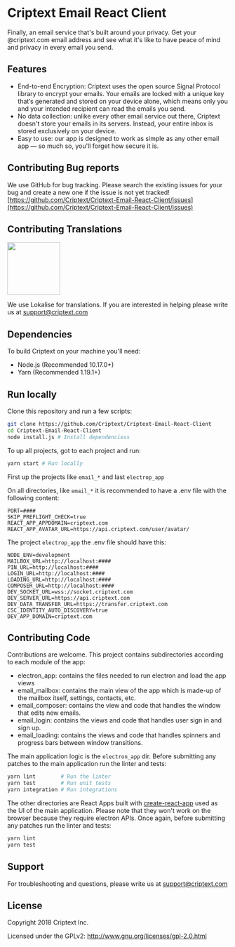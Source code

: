 # Criptext Email React Client

Finally, an email service that's built around your privacy. Get your @criptext.com email address and see what it's like to have peace of mind and privacy in every email you send.

## Features

- End-to-end Encryption: Criptext uses the open source Signal Protocol library to encrypt your emails. Your emails are locked with a unique key that‘s generated and stored on your device alone, which means only you and your intended recipient can read the emails you send.
- No data collection: unlike every other email service out there, Criptext doesn't store your emails in its servers. Instead, your entire inbox is stored exclusively on your device.
- Easy to use: our app is designed to work as simple as any other email app — so much so, you'll forget how secure it is.

## Contributing Bug reports

We use GitHub for bug tracking. Please search the existing issues for your bug and create a new one if the issue is not yet tracked!
[https://github.com/Criptext/Criptext-Email-React-Client/issues](https://github.com/Criptext/Criptext-Email-React-Client/issues)

## Contributing Translations

<a href="https://lokalise.co/" target="_blank"><img src="https://lokalise.co/img/lokalise_logo_black.png" width="120px"/></a>

We use Lokalise for translations. If you are interested in helping please write us at <a href="mailto:support@criptext.com">support@criptext.com</a>

## Dependencies

To build Criptext on your machine you'll need:

* Node.js (Recommended 10.17.0+) 
* Yarn (Recommended 1.19.1+) 

## Run locally

Clone this repository and run a few scripts:

``` bash
git clone https://github.com/Criptext/Criptext-Email-React-Client
cd Criptext-Email-React-Client
node install.js # Install dependenciess
```

To up all projects, got to each project and run:
``` bash
yarn start # Run locally
```
First up the projects like `email_*` and last `electrop_app`

On all directories, like `email_*` it is recommended to have a .env file 
with the following content:

```
PORT=####
SKIP_PREFLIGHT_CHECK=true
REACT_APP_APPDOMAIN=criptext.com
REACT_APP_AVATAR_URL=https://api.criptext.com/user/avatar/
```

The project `electrop_app` the .env file should have this:
```
NODE_ENV=development
MAILBOX_URL=http://localhost:####
PIN_URL=http://localhost:####
LOGIN_URL=http://localhost:####
LOADING_URL=http://localhost:####
COMPOSER_URL=http://localhost:####
DEV_SOCKET_URL=wss://socket.criptext.com
DEV_SERVER_URL=https://api.criptext.com
DEV_DATA_TRANSFER_URL=https://transfer.criptext.com
CSC_IDENTITY_AUTO_DISCOVERY=true
DEV_APP_DOMAIN=criptext.com
```


## Contributing Code

Contributions are welcome. This project contains subdirectories according to each module of the app:
* electron_app: contains the files needed to run electron and load the app views
* email_mailbox: contains the main view of the app which is made-up of the mailbox itself, settings, contacts, etc.
* email_composer: contains the view and code that handles the window that edits new emails.
* email_login: contains the views and code that handles user sign in and sign up.
* email_loading: contains the views and code that handles spinners and progress bars between window transitions.


The main application logic is the `electron_app` dir. 
Before submitting any patches to the main application run the linter and tests:

``` bash
yarn lint        # Run the linter
yarn test        # Run unit tests
yarn integration # Run integrations
```

The other directories are React Apps built with [create-react-app](
https://github.com/facebook/create-react-app) used as the UI of the main 
application. Please note that they won't work on the browser because they 
require electron APIs. Once again, before submitting any patches run the linter 
and tests:

``` bash
yarn lint 
yarn test 
```

## Support

For troubleshooting and questions, please write us at <a href="mailto:support@criptext.com">support@criptext.com</a>

## License 

Copyright 2018 Criptext Inc.

Licensed under the GPLv2: http://www.gnu.org/licenses/gpl-2.0.html
